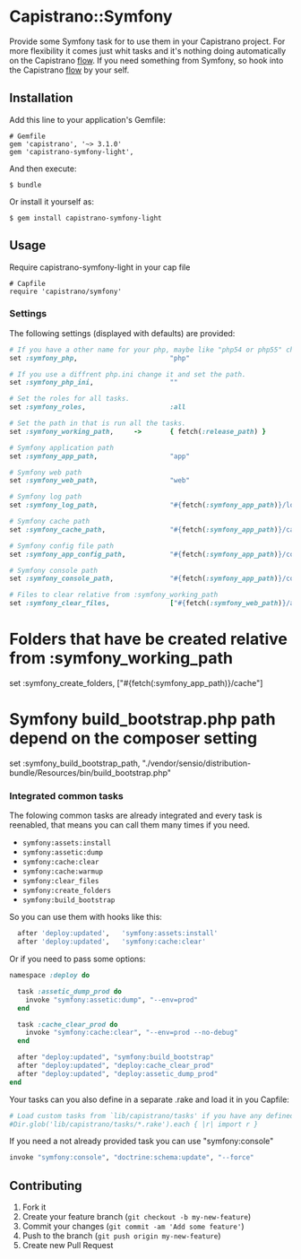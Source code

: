 # Capistrano::Symfony

Provide some Symfony task for to use them in your Capistrano project.
For more flexibility it comes just whit tasks and it's nothing doing automatically on the Capistrano [flow][1].
If you need something from Symfony, so hook into the Capistrano [flow][1] by your self. 

## Installation

Add this line to your application's Gemfile:

```
# Gemfile
gem 'capistrano', '~> 3.1.0'
gem 'capistrano-symfony-light',
```

And then execute:

    $ bundle

Or install it yourself as:

    $ gem install capistrano-symfony-light

## Usage

Require capistrano-symfony-light in your cap file

```
# Capfile
require 'capistrano/symfony'
```

### Settings

The following settings (displayed with defaults) are provided:

```ruby
# If you have a other name for your php, maybe like "php54 or php55" change it.
set :symfony_php,                       "php"

# If you use a diffrent php.ini change it and set the path.
set :symfony_php_ini,                   ""

# Set the roles for all tasks.
set :symfony_roles,                     :all

# Set the path in that is run all the tasks.
set :symfony_working_path,     ->       { fetch(:release_path) }

# Symfony application path
set :symfony_app_path,                  "app"

# Symfony web path
set :symfony_web_path,                  "web"

# Symfony log path
set :symfony_log_path,                  "#{fetch(:symfony_app_path)}/logs"

# Symfony cache path
set :symfony_cache_path,                "#{fetch(:symfony_app_path)}/cache"

# Symfony config file path
set :symfony_app_config_path,           "#{fetch(:symfony_app_path)}/config"

# Symfony console path
set :symfony_console_path,              "#{fetch(:symfony_app_path)}/console"

# Files to clear relative from :symfony_working_path
set :symfony_clear_files,               ["#{fetch(:symfony_web_path)}/app_*.php"]
```
# Folders that have be created relative from :symfony_working_path
set :symfony_create_folders,            ["#{fetch(:symfony_app_path)}/cache"]

# Symfony build_bootstrap.php path depend on the composer setting
set :symfony_build_bootstrap_path,      "./vendor/sensio/distribution-bundle/Resources/bin/build_bootstrap.php"

### Integrated common tasks

The folowing common tasks are already integrated and every task is reenabled, that means you can call them many times if you need.
* ```symfony:assets:install```
* ```symfony:assetic:dump```
* ```symfony:cache:clear```
* ```symfony:cache:warmup```
* ```symfony:clear_files```
* ```symfony:create_folders```
* ```symfony:build_bootstrap```

So you can use them with hooks like this:
```ruby
  after 'deploy:updated',   'symfony:assets:install'
  after 'deploy:updated',   'symfony:cache:clear'
```

Or if you need to pass some options:
```ruby
namespace :deploy do

  task :assetic_dump_prod do
    invoke "symfony:assetic:dump", "--env=prod"
  end

  task :cache_clear_prod do
    invoke "symfony:cache:clear", "--env=prod --no-debug"
  end

  after "deploy:updated", "symfony:build_bootstrap"
  after "deploy:updated", "deploy:cache_clear_prod"
  after "deploy:updated", "deploy:assetic_dump_prod"
end
```

Your tasks can you also define in a separate .rake and load it in you Capfile:
```ruby
# Load custom tasks from `lib/capistrano/tasks' if you have any defined
#Dir.glob('lib/capistrano/tasks/*.rake').each { |r| import r }
```

If you need a not already provided task you can use "symfony:console"  
```ruby
invoke "symfony:console", "doctrine:schema:update", "--force"
```

[1]: http://capistranorb.com/documentation/getting-started/flow/

## Contributing

1. Fork it
2. Create your feature branch (`git checkout -b my-new-feature`)
3. Commit your changes (`git commit -am 'Add some feature'`)
4. Push to the branch (`git push origin my-new-feature`)
5. Create new Pull Request